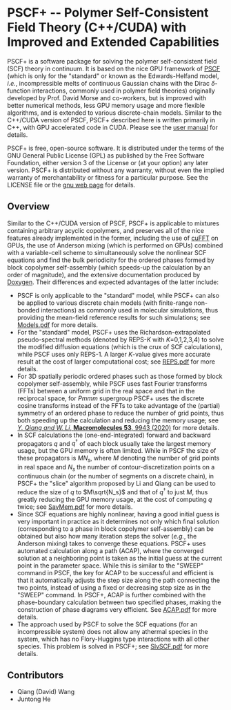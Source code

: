 # PSCF+ -- Polymer Self-Consistent Field Theory (C++/CUDA) with Improved and Extended Capabilities
PSCF+ is a software package for solving the polymer self-consistent field (SCF) theory in continuum. It is based on the nice GPU framework of [PSCF](https://github.com/dmorse/pscfpp) (which is only for the "standard" or known as the Edwards-Helfand model, *i.e.*, incompressible melts of continuous Gaussian chains with the Dirac $\delta$-function interactions, commonly used in polymer field theories) originally developed by Prof. David Morse and co-workers, but is improved with better numerical methods, less GPU memory usage and more flexible algorithms, and is extended to various discrete-chain models. Similar to the C++/CUDA version of PSCF, PSCF+ described here is written primarily in C++, with GPU accelerated code in CUDA. Please see the [user manual](https://github.com/qwcsu/pscfplus-man) for details.

PSCF+ is free, open-source software. It is distributed under the terms of the GNU General Public License (GPL) as published by the Free Software Foundation, either version 3 of the License or (at your option) any later version. PSCF+ is distributed without any warranty, without even the implied warranty of merchantability or fitness for a particular purpose. See the LICENSE file or the [gnu web page](https://www.gnu.org/licenses/) for details.

## Overview
Similar to the C++/CUDA version of PSCF, PSCF+ is applicable to mixtures containing arbitrary acyclic copolymers, and preserves all of the nice features already implemented in the former, including the use of [cuFFT](https://docs.nvidia.com/cuda/cufft/index.html) on GPUs, the use of Anderson mixing (which is performed on GPUs) combined with a variable-cell scheme to simultaneously solve the nonlinear SCF equations and find the bulk periodicity for the ordered phases formed by block copolymer self-assembly (which speeds-up the calculation by an order of magnitude), and the extensive documentation produced by [Doxygen](https://www.doxygen.nl/). Their differences and expected advantages of the latter include:
- PSCF is only applicable to the "standard" model, while PSCF+ can also be applied to various discrete chain models (with finite-range non-bonded interactions) as commonly used in molecular simulations, thus providing the mean-field reference results for such simulations; see [Models.pdf](https://github.com/qwcsu/PSCFplus/blob/master/doc/notes/Models.pdf) for more details.
- For the "standard" model, PSCF+ uses the Richardson-extrapolated pseudo-spectral methods (denoted by REPS-*K* with *K*=0,1,2,3,4) to solve the modified diffusion equations (which is the crux of SCF calculations), while PSCF uses only REPS-1. A larger *K*-value gives more accurate result at the cost of larger computational cost; see [REPS.pdf](https://github.com/qwcsu/PSCFplus/blob/master/doc/notes/REPS.pdf) for more details.
- For 3D spatially periodic ordered phases such as those formed by block copolymer self-assembly, while PSCF uses fast Fourier transforms (FFTs) between a uniform grid in the real space and that in the reciprocal space, for *Pmmm* supergroup PSCF+ uses the discrete cosine transforms instead of the FFTs to take advantage of the (partial) symmetry of an ordered phase to reduce the number of grid points, thus both speeding up the calculation and reducing the memory usage; see [*Y. Qiang and W. Li*, **Macromolecules 53**, 9943 (2020)](https://pubs.acs.org/doi/10.1021/acs.macromol.0c01974) for more details.
- In SCF calculations the (one-end-integrated) forward and backward propagators $q$ and $q^{\dagger}$ of each block usually take the largest memory usage, but the GPU memory is often limited. While in PSCF the size of these propagators is $MN_s$, where $M$ denoting the number of grid points in real space and $N_s$ the number of contour-discretization points on a continuous chain (or the number of segments on a discrete chain), in PSCF+ the "slice" algorithm proposed by Li and Qiang can be used to reduce the size of $q$ to $M\sqrt{N_s}$ and that of $q^{\dagger}$ to just $M$, thus greatly reducing the GPU memory usage, at the cost of computing $q$ twice; see [SavMem.pdf](https://github.com/qwcsu/PSCFplus/blob/master/doc/notes/SavMem.pdf) for more details.
- Since SCF equations are highly nonlinear, having a good initial guess is very important in practice as it determines not only which final solution (corresponding to a phase in block copolymer self-assembly) can be obtained but also how many iteration steps the solver (*e.g.*, the Anderson mixing) takes to converge these equations. PSCF+ uses automated calculation along a path (ACAP), where the converged solution at a neighboring point is taken as the initial guess at the current point in the parameter space. While this is similar to the "SWEEP" command in PSCF, the key for ACAP to be successful and efficient is that it automatically adjusts the step size along the path connecting the two points, instead of using a fixed or decreasing step size as in the "SWEEP" command. In PSCF+, ACAP is further combined with the phase-boundary calculation between two specified phases, making the construction of phase diagrams very efficient. See [ACAP.pdf](https://github.com/qwcsu/PSCFplus/blob/master/doc/notes/ACAP.pdf) for more details.
- The approach used by PSCF to solve the SCF equations (for an incompressible system) does not allow any athermal species in the system, which has no Flory-Huggins type interactions with all other species. This problem is solved in PSCF+; see [SlvSCF.pdf](https://github.com/qwcsu/PSCFplus/blob/master/doc/notes/SlvSCF.pdf) for more details. 

## Contributors
- Qiang (David) Wang
- Juntong He


